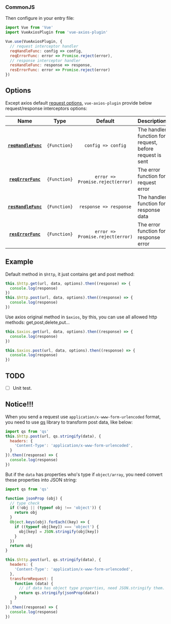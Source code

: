 

### CommonJS

Then configure in your entry file:

```javascript
import Vue from 'Vue'
import VueAxiosPlugin from 'vue-axios-plugin'

Vue.use(VueAxiosPlugin, {
  // request interceptor handler
  reqHandleFunc: config => config,
  reqErrorFunc: error => Promise.reject(error),
  // response interceptor handler
  resHandleFunc: response => response,
  resErrorFunc: error => Promise.reject(error)
})
```

## Options

Except axios default [request options](https://github.com/axios/axios#request-config), `vue-axios-plugin` provide below request/response interceptors options:

|Name|Type|Default|Description|
|:--:|:--:|:-----:|:----------|
|**[`reqHandleFunc`](#)**|`{Function}`|`config => config`|The handler function for request, before request is sent|
|**[`reqErrorFunc`](#)**|`{Function}`|`error => Promise.reject(error)`|The error function for request error|
|**[`resHandleFunc`](#)**|`{Function}`|`response => response`|The handler function for response data|
|**[`resErrorFunc`](#)**|`{Function}`|`error => Promise.reject(error)`| The error function for response error |

## Example

Default method in `$http`, it just contains get and post method:

```javascript
this.$http.get(url, data, options).then((response) => {
  console.log(response)
})
this.$http.post(url, data, options).then((response) => {
  console.log(response)
})
```

Use axios original method in `$axios`, by this, you can use all allowed http methods: get,post,delete,put...

```javascript
this.$axios.get(url, data, options).then((response) => {
  console.log(response)
})

this.$axios.post(url, data, options).then((response) => {
  console.log(response)
})
```

## TODO

- [ ] Unit test.

## Notice!!!

When you send a request use `application/x-www-form-urlencoded` format, you need to use [qs](https://github.com/ljharb/qs) library to transform post data, like below:

```js
import qs from 'qs'
this.$http.post(url, qs.stringify(data), {
  headers: {
    'Content-Type': 'application/x-www-form-urlencoded',
  }
}).then((response) => {
  console.log(response)
})
```

But if the `data` has properties who's type if `object/array`, you need convert these properties into JSON string:

```js
import qs from 'qs'

function jsonProp (obj) {
  // type check
  if (!obj || (typeof obj !== 'object')) {
    return obj
  }
  Object.keys(obj).forEach((key) => {
    if ((typeof obj[key]) === 'object') {
      obj[key] = JSON.stringify(obj[key])
    }
  })
  return obj
}

this.$http.post(url, qs.stringify(data), {
  headers: {
    'Content-Type': 'application/x-www-form-urlencoded',
  },
  transformRequest: [
    function (data) {
      // if data has object type properties, need JSON.stringify them.
      return qs.stringify(jsonProp(data))
    }
  ]
}).then((response) => {
  console.log(response)
})
```
